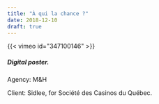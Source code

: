 ```yaml
---
title: "À qui la chance ?"
date: 2018-12-10
draft: true
---
```


{{< vimeo id="347100146" >}}

##### Digital poster.

Agency: M&H

Client: Sidlee, for Société des Casinos du Québec.